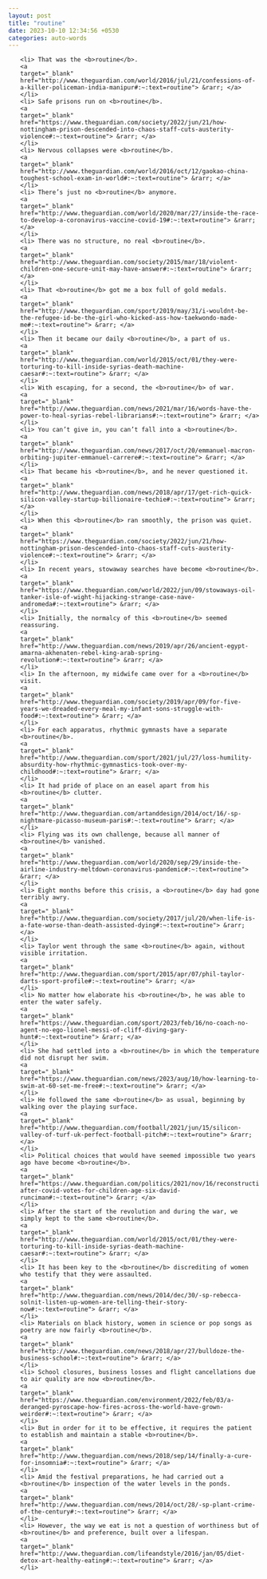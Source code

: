 ```yaml
---
layout: post
title: "routine"
date: 2023-10-10 12:34:56 +0530
categories: auto-words
---
```

<ol>

    <li> That was the <b>routine</b>.
    <a 
    target="_blank" 
    href="http://www.theguardian.com/world/2016/jul/21/confessions-of-a-killer-policeman-india-manipur#:~:text=routine"> &rarr; </a>
    </li>
    <li> Safe prisons run on <b>routine</b>.
    <a 
    target="_blank" 
    href="https://www.theguardian.com/society/2022/jun/21/how-nottingham-prison-descended-into-chaos-staff-cuts-austerity-violence#:~:text=routine"> &rarr; </a>
    </li>
    <li> Nervous collapses were <b>routine</b>.
    <a 
    target="_blank" 
    href="http://www.theguardian.com/world/2016/oct/12/gaokao-china-toughest-school-exam-in-world#:~:text=routine"> &rarr; </a>
    </li>
    <li> There’s just no <b>routine</b> anymore.
    <a 
    target="_blank" 
    href="http://www.theguardian.com/world/2020/mar/27/inside-the-race-to-develop-a-coronavirus-vaccine-covid-19#:~:text=routine"> &rarr; </a>
    </li>
    <li> There was no structure, no real <b>routine</b>.
    <a 
    target="_blank" 
    href="http://www.theguardian.com/society/2015/mar/18/violent-children-one-secure-unit-may-have-answer#:~:text=routine"> &rarr; </a>
    </li>
    <li> That <b>routine</b> got me a box full of gold medals.
    <a 
    target="_blank" 
    href="http://www.theguardian.com/sport/2019/may/31/i-wouldnt-be-the-refugee-id-be-the-girl-who-kicked-ass-how-taekwondo-made-me#:~:text=routine"> &rarr; </a>
    </li>
    <li> Then it became our daily <b>routine</b>, a part of us.
    <a 
    target="_blank" 
    href="http://www.theguardian.com/world/2015/oct/01/they-were-torturing-to-kill-inside-syrias-death-machine-caesar#:~:text=routine"> &rarr; </a>
    </li>
    <li> With escaping, for a second, the <b>routine</b> of war.
    <a 
    target="_blank" 
    href="http://www.theguardian.com/news/2021/mar/16/words-have-the-power-to-heal-syrias-rebel-librarians#:~:text=routine"> &rarr; </a>
    </li>
    <li> You can’t give in, you can’t fall into a <b>routine</b>.
    <a 
    target="_blank" 
    href="http://www.theguardian.com/news/2017/oct/20/emmanuel-macron-orbiting-jupiter-emmanuel-carrere#:~:text=routine"> &rarr; </a>
    </li>
    <li> That became his <b>routine</b>, and he never questioned it.
    <a 
    target="_blank" 
    href="http://www.theguardian.com/news/2018/apr/17/get-rich-quick-silicon-valley-startup-billionaire-techie#:~:text=routine"> &rarr; </a>
    </li>
    <li> When this <b>routine</b> ran smoothly, the prison was quiet.
    <a 
    target="_blank" 
    href="https://www.theguardian.com/society/2022/jun/21/how-nottingham-prison-descended-into-chaos-staff-cuts-austerity-violence#:~:text=routine"> &rarr; </a>
    </li>
    <li> In recent years, stowaway searches have become <b>routine</b>.
    <a 
    target="_blank" 
    href="https://www.theguardian.com/world/2022/jun/09/stowaways-oil-tanker-isle-of-wight-hijacking-strange-case-nave-andromeda#:~:text=routine"> &rarr; </a>
    </li>
    <li> Initially, the normalcy of this <b>routine</b> seemed reassuring.
    <a 
    target="_blank" 
    href="http://www.theguardian.com/news/2019/apr/26/ancient-egypt-amarna-akhenaten-rebel-king-arab-spring-revolution#:~:text=routine"> &rarr; </a>
    </li>
    <li> In the afternoon, my midwife came over for a <b>routine</b> visit.
    <a 
    target="_blank" 
    href="http://www.theguardian.com/society/2019/apr/09/for-five-years-we-dreaded-every-meal-my-infant-sons-struggle-with-food#:~:text=routine"> &rarr; </a>
    </li>
    <li> For each apparatus, rhythmic gymnasts have a separate <b>routine</b>.
    <a 
    target="_blank" 
    href="http://www.theguardian.com/sport/2021/jul/27/loss-humility-absurdity-how-rhythmic-gymnastics-took-over-my-childhood#:~:text=routine"> &rarr; </a>
    </li>
    <li> It had pride of place on an easel apart from his <b>routine</b> clutter.
    <a 
    target="_blank" 
    href="http://www.theguardian.com/artanddesign/2014/oct/16/-sp-nightmare-picasso-museum-paris#:~:text=routine"> &rarr; </a>
    </li>
    <li> Flying was its own challenge, because all manner of <b>routine</b> vanished.
    <a 
    target="_blank" 
    href="http://www.theguardian.com/world/2020/sep/29/inside-the-airline-industry-meltdown-coronavirus-pandemic#:~:text=routine"> &rarr; </a>
    </li>
    <li> Eight months before this crisis, a <b>routine</b> day had gone terribly awry.
    <a 
    target="_blank" 
    href="http://www.theguardian.com/society/2017/jul/20/when-life-is-a-fate-worse-than-death-assisted-dying#:~:text=routine"> &rarr; </a>
    </li>
    <li> Taylor went through the same <b>routine</b> again, without visible irritation.
    <a 
    target="_blank" 
    href="http://www.theguardian.com/sport/2015/apr/07/phil-taylor-darts-sport-profile#:~:text=routine"> &rarr; </a>
    </li>
    <li> No matter how elaborate his <b>routine</b>, he was able to enter the water safely.
    <a 
    target="_blank" 
    href="https://www.theguardian.com/sport/2023/feb/16/no-coach-no-agent-no-ego-lionel-messi-of-cliff-diving-gary-hunt#:~:text=routine"> &rarr; </a>
    </li>
    <li> She had settled into a <b>routine</b> in which the temperature did not disrupt her swim.
    <a 
    target="_blank" 
    href="https://www.theguardian.com/news/2023/aug/10/how-learning-to-swim-at-60-set-me-free#:~:text=routine"> &rarr; </a>
    </li>
    <li> He followed the same <b>routine</b> as usual, beginning by walking over the playing surface.
    <a 
    target="_blank" 
    href="http://www.theguardian.com/football/2021/jun/15/silicon-valley-of-turf-uk-perfect-football-pitch#:~:text=routine"> &rarr; </a>
    </li>
    <li> Political choices that would have seemed impossible two years ago have become <b>routine</b>.
    <a 
    target="_blank" 
    href="https://www.theguardian.com/politics/2021/nov/16/reconstruction-after-covid-votes-for-children-age-six-david-runciman#:~:text=routine"> &rarr; </a>
    </li>
    <li> After the start of the revolution and during the war, we simply kept to the same <b>routine</b>.
    <a 
    target="_blank" 
    href="http://www.theguardian.com/world/2015/oct/01/they-were-torturing-to-kill-inside-syrias-death-machine-caesar#:~:text=routine"> &rarr; </a>
    </li>
    <li> It has been key to the <b>routine</b> discrediting of women who testify that they were assaulted.
    <a 
    target="_blank" 
    href="http://www.theguardian.com/news/2014/dec/30/-sp-rebecca-solnit-listen-up-women-are-telling-their-story-now#:~:text=routine"> &rarr; </a>
    </li>
    <li> Materials on black history, women in science or pop songs as poetry are now fairly <b>routine</b>.
    <a 
    target="_blank" 
    href="http://www.theguardian.com/news/2018/apr/27/bulldoze-the-business-school#:~:text=routine"> &rarr; </a>
    </li>
    <li> School closures, business losses and flight cancellations due to air quality are now <b>routine</b>.
    <a 
    target="_blank" 
    href="https://www.theguardian.com/environment/2022/feb/03/a-deranged-pyroscape-how-fires-across-the-world-have-grown-weirder#:~:text=routine"> &rarr; </a>
    </li>
    <li> But in order for it to be effective, it requires the patient to establish and maintain a stable <b>routine</b>.
    <a 
    target="_blank" 
    href="http://www.theguardian.com/news/2018/sep/14/finally-a-cure-for-insomnia#:~:text=routine"> &rarr; </a>
    </li>
    <li> Amid the festival preparations, he had carried out a <b>routine</b> inspection of the water levels in the ponds.
    <a 
    target="_blank" 
    href="http://www.theguardian.com/news/2014/oct/28/-sp-plant-crime-of-the-century#:~:text=routine"> &rarr; </a>
    </li>
    <li> However, the way we eat is not a question of worthiness but of <b>routine</b> and preference, built over a lifespan.
    <a 
    target="_blank" 
    href="http://www.theguardian.com/lifeandstyle/2016/jan/05/diet-detox-art-healthy-eating#:~:text=routine"> &rarr; </a>
    </li>